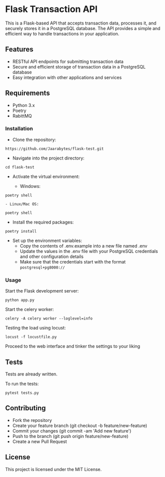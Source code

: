 # Flask Transaction API

This is a Flask-based API that accepts transaction data, processes it, and securely stores it in a PostgreSQL database. The API provides a simple and efficient way to handle transactions in your application.

## Features

- RESTful API endpoints for submitting transaction data
- Secure and efficient storage of transaction data in a PostgreSQL database 
- Easy integration with other applications and services

## Requirements

- Python 3.x
- Poetry
- RabittMQ

### Installation

- Clone the repository:


```
https://github.com/Jaarabytes/flask-test.git
```

- Navigate into the project directory:


```
cd flask-test
```		

- Activate the virtual environment:

    - Windows:

```
poetry shell
```

    - Linux/Mac OS:

```
poetry shell
```

- Install the required packages:


```
poetry install
```		

- Set up the environment variables:
    - Copy the contents of .env.example into a new file named .env
    - Update the values in the .env file with your PostgreSQL credentials and other configuration details
    - Make sure that the credentials start with the format `postgresql+pg8000://`

### Usage

Start the Flask development server:
```
python app.py
```	

Start the celery worker:

```
celery -A celery worker --loglevel=info
```

Testing the load using locust:

```
locust -f locustfile.py
```

Proceed to the web interface and tinker the settings to your liking

## Tests

Tests are already written. 

To run the tests:

```
pytest tests.py
```

## Contributing

- Fork the repository
- Create your feature branch (git checkout -b feature/new-feature)
- Commit your changes (git commit -am 'Add new feature')
- Push to the branch (git push origin feature/new-feature)
- Create a new Pull Request

## License

This project is licensed under the MIT License.
